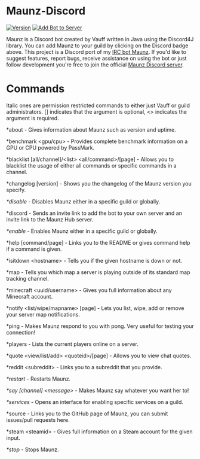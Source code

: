 # Maunz-Discord

[![Version](https://badge.fury.io/gh/Vauff%2FMaunz-Discord.svg)](https://badge.fury.io/gh/Vauff%2FMaunz-Discord) [![Add Bot to Server](https://img.shields.io/badge/add%20bot%20on-Discord-7289da.svg)](https://discordapp.com/oauth2/authorize?&client_id=230780946142593025&scope=bot)

Maunz is a Discord bot created by Vauff written in Java using the Discord4J library. You can add Maunz to your guild by clicking on the Discord badge above. This project is a Discord port of my [IRC bot Maunz](https://github.com/Vauff/Maunz). If you'd like to suggest features, report bugs, receive assistance on using the bot or just follow development you're free to join the official [Maunz Discord server](https://discord.gg/v55fW9b).

# Commands

Italic ones are permission restricted commands to either just Vauff or guild administrators. [] indicates that the argument is optional, \<> indicates the argument is required.

*about - Gives information about Maunz such as version and uptime.

*benchmark \<gpu/cpu> - Provides complete benchmark information on a GPU or CPU powered by PassMark.

*blacklist [all/channel]/\<list> \<all/command>/[page] - Allows you to blacklist the usage of either all commands or specific commands in a channel.

*changelog [version] - Shows you the changelog of the Maunz version you specify.

_*disable_ - Disables Maunz either in a specific guild or globally.

*discord - Sends an invite link to add the bot to your own server and an invite link to the Maunz Hub server.

_*enable_ - Enables Maunz either in a specific guild or globally.

*help [command/page] - Links you to the README or gives command help if a command is given.

*isitdown \<hostname> - Tells you if the given hostname is down or not.

*map - Tells you which map a server is playing outside of its standard map tracking channel.

*minecraft \<uuid/username> - Gives you full information about any Minecraft account.

*notify \<list/wipe/mapname> [page] - Lets you list, wipe, add or remove your server map notifications.

*ping - Makes Maunz respond to you with pong. Very useful for testing your connection!

*players - Lists the current players online on a server.

*quote \<view/list/add> \<quoteid>/[page] - Allows you to view chat quotes.

*reddit \<subreddit> - Links you to a subreddit that you provide.

_*restart_ - Restarts Maunz.

_*say [channel] \<message>_ - Makes Maunz say whatever you want her to!

_*services_ - Opens an interface for enabling specific services on a guild.

*source - Links you to the GitHub page of Maunz, you can submit issues/pull requests here.

*steam \<steamid> - Gives full information on a Steam account for the given input.

_*stop_ - Stops Maunz.
